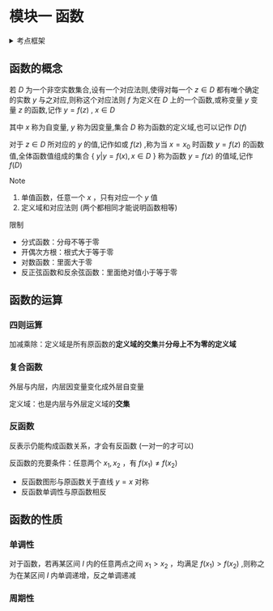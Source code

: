 # 模块一 函数

<details>

<summary>考点框架</summary>

- 函数的概念
- 函数的运算
  - 四则运算
  - 复合函数
  - 反函数
- 函数的性质
  - 单调性
  - 周期性
  - 奇偶性
  - 有界性
- 常见函数类型

</details>

## 函数的概念

若 $D$ 为一个非空实数集合,设有一个对应法则,使得对每一个 $z \in D$ 都有唯个确定的实数 $y$ 与之对应,则称这个对应法则 $f$ 为定义在 $D$ 上的一个函数,或称变量 $y$ 变量 $z$ 的函数,记作  $y=f(z)$ ,  $x \in D$

其中 $x$ 称为自变量, $y$ 称为因变量,集合 $D$ 称为函数的定义域,也可以记作 $D(f)$

对于 $z \in D$ 所对应的 $y$ 的值,记作如或 $f(z)$ ,称为当 $x=x_0$ 时函数 $y=f(z)$ 的函数值,全体函数值组成的集合 { $y|y=f(x),x\in D$ } 称为函数 $y=f(z)$ 的值域,记作 $f(D)$

> [!NOTE]
> 1. 单值函数，任意一个 $x$ ，只有对应一个 $y$ 值
> 2. 定义域和对应法则 (两个都相同才能说明函数相等)
>

限制
- 分式函数：分母不等于零
- 开偶次方根：根式大于等于零
- 对数函数：里面大于零
- 反正弦函数和反余弦函数：里面绝对值小于等于零

## 函数的运算

### 四则运算

加减乘除：定义域是所有原函数的**定义域的交集**并**分母上不为零的定义域**

### 复合函数

外层与内层，内层因变量变化成外层自变量

定义域：也是内层与外层定义域的**交集**

### 反函数

反表示仍能构成函数关系，才会有反函数 (一对一的才可以)

反函数的充要条件：任意两个 $x_1,x_2$ ，有 $f(x_1) \not ={f(x_2)}$

- 反函数图形与原函数关于直线 $y=x$ 对称
- 反函数单调性与原函数相反

## 函数的性质

### 单调性

对于函数，若再某区间 $I$ 内的任意两点之间 $x_1 > x_2$ ，均满足 $f(x_1)>f(x_2)$ ,则称之为在某区间 $I$ 内单调递增，反之单调递减

### 周期性